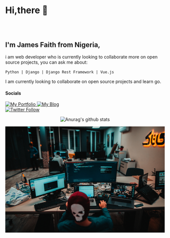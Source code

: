 
Hi,there 👋 
========  
<br></br>
I'm James Faith from Nigeria,
-----------------------------  



  i am web developer who is currently looking to collaborate more on open source projects,
  you can ask me about:

    Python | Django | Django Rest Framework | Vue.js
    
    
   I am currently looking to collaborate on open source projects and learn go.
   
   
   
  #### Socials
   
   <p align="left">
    <a href="https://devfate.com">
        <img alt="My Portfolio" src="https://img.shields.io/badge/My Portfolio-James Faith's Portfolio-orange">
    </a>
    <a href="https://blog.devfate.com">
        <img alt="My Blog" src="https://img.shields.io/badge/My blog-Tech Trainee-blue">
    </a>
    <br>
    <a href="https://twitter.com/follow/camzy_l">
        <img alt="Twitter Follow" src="https://img.shields.io/twitter/follow/camzy_l?label=Follow%20me%20on%20Twitter&style=social">
    </a>
   </p>

   <p align="center">
       <img alt="Anurag's github stats" src="https://github-readme-stats.vercel.app/api?username=blackpandan&show_icons=true&count_private=true&theme=synthwave&line_height=40">
   </p>
    
    
   <p align="center">
       <img alt="Faith James's logo" src="https://github.com/blackpandan/my_pictures/blob/main/arian-darvishi-wh-RPfR_3_M-unsplash.jpg" >
   </p>
   
 
